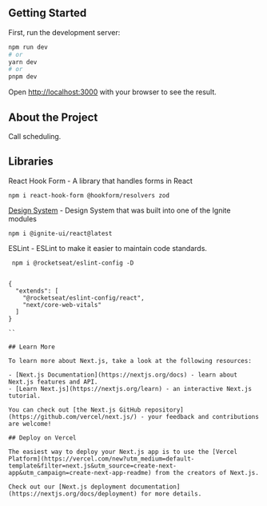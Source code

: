 

## Getting Started

First, run the development server:

```bash
npm run dev
# or
yarn dev
# or
pnpm dev
```

Open [http://localhost:3000](http://localhost:3000) with your browser to see the result.


## About the Project

Call scheduling.

## Libraries

React Hook Form - A library that handles forms in React

``` 
npm i react-hook-form @hookform/resolvers zod

```
 [Design System](https://github.com/diego3g/05-design-system) - Design System that was built into one of the Ignite modules

 ``` 
 npm i @ignite-ui/react@latest

```
 ESLint  - ESLint to make it easier to maintain code standards.
 
```
 npm i @rocketseat/eslint-config -D
 
```

```
{
  "extends": [
    "@rocketseat/eslint-config/react",
    "next/core-web-vitals"
  ]
}

``

## Learn More

To learn more about Next.js, take a look at the following resources:

- [Next.js Documentation](https://nextjs.org/docs) - learn about Next.js features and API.
- [Learn Next.js](https://nextjs.org/learn) - an interactive Next.js tutorial.

You can check out [the Next.js GitHub repository](https://github.com/vercel/next.js/) - your feedback and contributions are welcome!

## Deploy on Vercel

The easiest way to deploy your Next.js app is to use the [Vercel Platform](https://vercel.com/new?utm_medium=default-template&filter=next.js&utm_source=create-next-app&utm_campaign=create-next-app-readme) from the creators of Next.js.

Check out our [Next.js deployment documentation](https://nextjs.org/docs/deployment) for more details.
